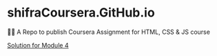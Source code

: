 # shifraCoursera.GitHub.io
🐱‍💻 A Repo to publish Coursera Assignment for HTML, CSS &amp; JS course

[Solution for Module 4](https://moelasec.github.io/shifraCoursera.GitHub.io/module4-solution/)
